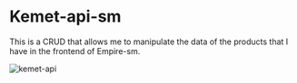﻿# Kemet-api-sm

This is a CRUD that allows me to manipulate the data of the products that I have in the frontend of Empire-sm.

![kemet-api](https://github.com/user-attachments/assets/117f95fa-c2fc-4110-b246-5976c3602f76)
